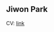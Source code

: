 ## Jiwon Park


CV: [link](https://github.com/minerva1993/minerva1993/blob/master/Jiwon_Park_CV_28Jul2020.pdf)
